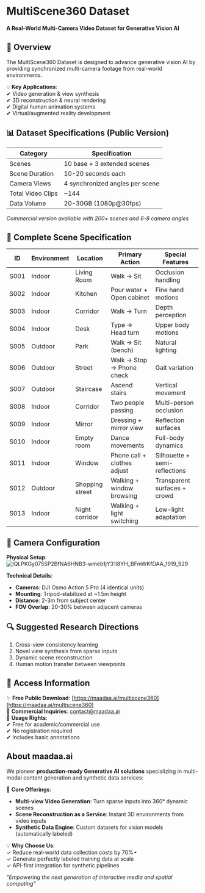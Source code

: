 # MultiScene360 Dataset  
**A Real-World Multi-Camera Video Dataset for Generative Vision AI**  

## 📌 Overview  
The MultiScene360 Dataset is designed to advance generative vision AI by providing synchronized multi-camera footage from real-world environments.  

💡 **Key Applications**:  
✔ Video generation & view synthesis  
✔ 3D reconstruction & neural rendering  
✔ Digital human animation systems  
✔ Virtual/augmented reality development  

## 📊 Dataset Specifications (Public Version)  
| Category            | Specification                          |
|---------------------|----------------------------------------|
| Scenes              | 10 base + 3 extended scenes           |
| Scene Duration      | 10-20 seconds each                   |
| Camera Views        | 4 synchronized angles per scene      |
| Total Video Clips   | ~144                                 |
| Data Volume         | 20-30GB (1080p@30fps)               |

*Commercial version available with 200+ scenes and 6-8 camera angles*

## 🌆 Complete Scene Specification  
| ID   | Environment | Location        | Primary Action             | Special Features          |
|------|-------------|-----------------|----------------------------|---------------------------|
| S001 | Indoor      | Living Room     | Walk → Sit                 | Occlusion handling        |
| S002 | Indoor      | Kitchen         | Pour water + Open cabinet  | Fine hand motions         |
| S003 | Indoor      | Corridor        | Walk → Turn                | Depth perception         |
| S004 | Indoor      | Desk            | Type → Head turn           | Upper body motions       |
| S005 | Outdoor     | Park            | Walk → Sit (bench)         | Natural lighting         |
| S006 | Outdoor     | Street          | Walk → Stop → Phone check  | Gait variation           |
| S007 | Outdoor     | Staircase       | Ascend stairs              | Vertical movement        |
| S008 | Indoor      | Corridor        | Two people passing         | Multi-person occlusion   |
| S009 | Indoor      | Mirror          | Dressing + mirror view     | Reflection surfaces      |
| S010 | Indoor      | Empty room      | Dance movements            | Full-body dynamics       |
| S011 | Indoor      | Window          | Phone call + clothes adjust| Silhouette + semi-reflections |
| S012 | Outdoor     | Shopping street | Walking + window browsing  | Transparent surfaces + crowd |
| S013 | Indoor      | Night corridor  | Walking + light switching  | Low-light adaptation     |

## 🎥 Camera Configuration  
**Physical Setup**:  
![lQLPKGy075SP2BfNA6HNB3-wmeb1jY31l8YH_BFmWKfDAA_1919_929](https://github.com/user-attachments/assets/164234e5-23f5-48f8-8a2b-133dcc91a604)



**Technical Details**:  
- **Cameras**: DJI Osmo Action 5 Pro (4 identical units)  
- **Mounting**: Tripod-stabilized at ~1.5m height  
- **Distance**: 2-3m from subject center  
- **FOV Overlap**: 20-30% between adjacent cameras  

## 🔍 Suggested Research Directions  
1. Cross-view consistency learning  
2. Novel view synthesis from sparse inputs  
3. Dynamic scene reconstruction  
4. Human motion transfer between viewpoints  

## 🚀 Access Information  
✨ **Free Public Download**: [https://maadaa.ai/multiscene360](https://maadaa.ai/multiscene360)  
💼 **Commercial Inquiries**: contact@maadaa.ai  
🎯 **Usage Rights**:  
✔ Free for academic/commercial use  
✔ No registration required  
✔ Includes basic annotations 

## About maadaa.ai
We pioneer **production-ready Generative AI solutions** specializing in multi-modal content generation and synthetic data services:  

🚀 **Core Offerings**:  
- **Multi-view Video Generation**: Turn sparse inputs into 360° dynamic scenes  
- **Scene Reconstruction as a Service**: Instant 3D environments from video inputs  
- **Synthetic Data Engine**: Custom datasets for vision models (automatically labeled)  


💡 **Why Choose Us**:  
✓ Reduce real-world data collection costs by 70%+  
✓ Generate perfectly labeled training data at scale  
✓ API-first integration for synthetic pipelines  

*"Empowering the next generation of interactive media and spatial computing"*  
 

